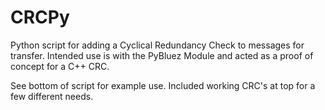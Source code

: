 # CRCPy
Python script for adding a Cyclical Redundancy Check to messages for transfer. Intended use is with the PyBluez Module and acted as a proof of concept for a C++ CRC.

See bottom of script for example use. Included working CRC's at top for a few different needs.
